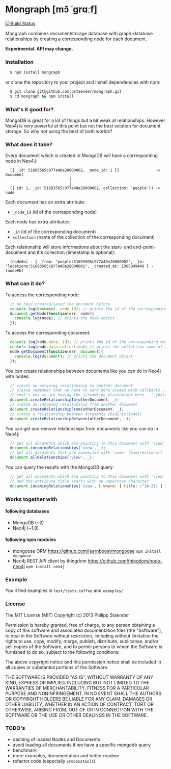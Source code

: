 Mongraph [mɔ̃ ˈɡrɑːf]
========

[![Build Status](https://api.travis-ci.org/pstaender/mongraph.png)](https://travis-ci.org/pstaender/mongraph)

Mongraph combines documentstorage database with graph-database relationships by creating a corresponding node for each document.

**Experimental. API may change.**

### Installation

```sh
  $ npm install mongraph
```

or clone the repository to your project and install dependencies with npm:

```sh
  $ git clone git@github.com:pstaender/mongraph.git
  $ cd mongraph && npm install
```

### What's it good for?

MongoDB is great for a lot of things but a bit weak at relationships. However Neo4j is very powerful at this point but not the best solution for document storage. So why not using the best of both worlds?

### What does it take?

Every document which is created in MongoDB will have a corresponding node in Neo4J:

```
  [{ _id: 51693565c977a40e28000002, _node_id: 1 }]                -> document
                            |
                            |
  ({ id: 1, _id: 51693565c977a40e28000002, collection: 'people'}) -> node
```

Each document has an extra attribute:

  * `_node_id` (id of the corresponding node)

Each node has extra attributes:

  * `_id` (id of the corresponding document)
  * `collection` (name of the collection of the corresponding document)

Each relationship will store informations about the start- and end-point-document and it's collection (timestamp is optional):

```
  (node#a) - { _from: "people:51693565c977a40e28000002", _to: "locations:51693565c977a40e28000001", _created_at: 1365849448 } - (node#b)
```

### What can it do?

To access the corresponding node:

```js
  // We have created/saved the document before
  console.log(document._node_id); // prints the id of the corresponding node
  document.getNode(function(err, node){
    console.log(node); // prints the node object
  });
```

To access the corresponding document:

```js
  console.log(node.data._id); // prints the id of the corresponding document
  console.log(node.data.collection); // prints the collection name of the corresponding document
  node.getDocument(function(err, document){
    console.log(document); // prints the document object
  });
```

You can create relationships between documents like you can do in Neo4j with nodes:

```js
  // create an outgoing relationship to another document
  // please remember that we have to work here always with callbacks...
  // that's why we are having the streamline placeholder here `_` (better to read)
  document.createRelationshipTo(otherDocument, _);
  // create an incoming relationship from another document
  document.createRelationshipFrom(otherDocument, _);
  // create a relationship between documents (bidirectional)
  document.createRelationshipBetween(otherDocument, _);
```

You can get and remove relationships from documents like you can do in Neo4j:

```js
  // get all documents which are pointing to this document with 'view'
  document.incomingRelationships('view', _);
  // get all documents that are connected with 'view' (bidirectional)
  document.allRelationships('view', _);
```

You can query the results with the MongoDB query:

```js
  // get all documents which are pointing to this document with 'view'
  // and the attribute title starts with an uppercase character
  document.incomingRelationships('view', { where: { title: /^[A-Z]/ } });
```

### Works together with

#### following databases

* MongoDB (~2)
* Neo4j (~1.8)

#### following npm modules

* mongoose ORM <https://github.com/learnboost/mongoose> `npm install mongoose`
* Neo4j REST API client by thingdom <https://github.com/thingdom/node-neo4j> `npm install neo4j`

### Example 

You'll find examples in `test/tests.coffee` and `examples/`

### License

The MIT License (MIT) Copyright (c) 2013 Philipp Staender

Permission is hereby granted, free of charge, to any person obtaining a copy of this software and associated documentation files (the "Software"), to deal in the Software without restriction, including without limitation the rights to use, copy, modify, merge, publish, distribute, sublicense, and/or sell copies of the Software, and to permit persons to whom the Software is furnished to do so, subject to the following conditions:

The above copyright notice and this permission notice shall be included in all copies or substantial portions of the Software.

THE SOFTWARE IS PROVIDED "AS IS", WITHOUT WARRANTY OF ANY KIND, EXPRESS OR IMPLIED, INCLUDING BUT NOT LIMITED TO THE WARRANTIES OF MERCHANTABILITY, FITNESS FOR A PARTICULAR PURPOSE AND NONINFRINGEMENT. IN NO EVENT SHALL THE AUTHORS OR COPYRIGHT HOLDERS BE LIABLE FOR ANY CLAIM, DAMAGES OR OTHER LIABILITY, WHETHER IN AN ACTION OF CONTRACT, TORT OR OTHERWISE, ARISING FROM, OUT OF OR IN CONNECTION WITH THE SOFTWARE OR THE USE OR OTHER DEALINGS IN THE SOFTWARE.

### TODO's

* caching of loaded Nodes and Documents
* avoid loading all documents if we have a specific mongodb query
* benchmark
* more examples, documentation and better readme
* refactor code (especially `processtools`)